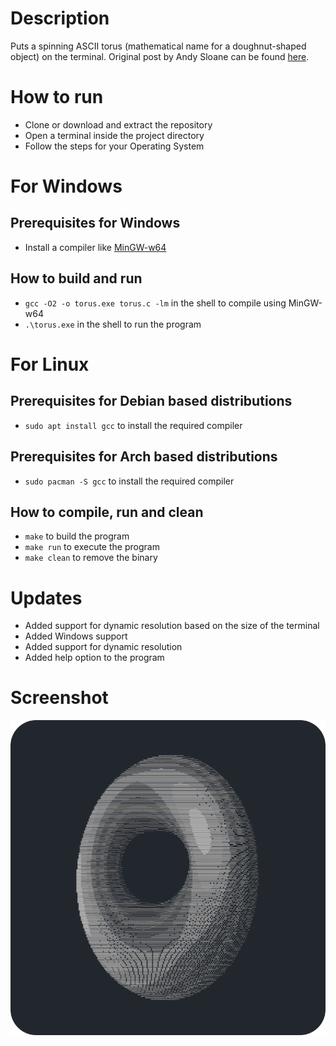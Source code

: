 # Description

Puts a spinning ASCII torus (mathematical name for a doughnut-shaped object) on the terminal. Original post by Andy Sloane can be found [here](https://www.a1k0n.net/2011/07/20/donut-math.html).

# How to run

- Clone or download and extract the repository
- Open a terminal inside the project directory
- Follow the steps for your Operating System

# For Windows

## Prerequisites for Windows

- Install a compiler like [MinGW-w64](https://sourceforge.net/projects/mingw-w64/)

## How to build and run

- `gcc -O2 -o torus.exe torus.c -lm` in the shell to compile using MinGW-w64
- `.\torus.exe` in the shell to run the program

# For Linux

## Prerequisites for Debian based distributions

- `sudo apt install gcc` to install the required compiler

## Prerequisites for Arch based distributions

- `sudo pacman -S gcc` to install the required compiler

## How to compile, run and clean

- `make` to build the program
- `make run` to execute the program
- `make clean` to remove the binary

# Updates

- Added support for dynamic resolution based on the size of the terminal
- Added Windows support
- Added support for dynamic resolution
- Added help option to the program

# Screenshot

![Screenshot](blob/screenshot.png)

